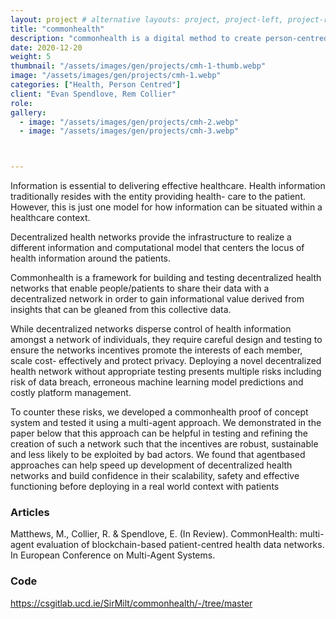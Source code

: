 ```yaml
---
layout: project # alternative layouts: project, project-left, project-right, project-top
title: "commonhealth"
description: "commonhealth is a digital method to create person-centred health ecoysystems, owned, controlled and used by members."
date: 2020-12-20
weight: 5
thumbnail: "/assets/images/gen/projects/cmh-1-thumb.webp"
image: "/assets/images/gen/projects/cmh-1.webp"
categories: ["Health, Person Centred"]
client: "Evan Spendlove, Rem Collier"
role: 
gallery:
  - image: "/assets/images/gen/projects/cmh-2.webp"
  - image: "/assets/images/gen/projects/cmh-3.webp"



---
```

Information is essential to delivering effective healthcare.
Health information traditionally resides with the entity providing health-
care to the patient. However, this is just one model for how information
can be situated within a healthcare context. 

Decentralized health networks provide the infrastructure to realize a different information and computational model that centers the locus of health information around the patients. 

Commonhealth is a framework for building and testing decentralized health networks that enable people/patients to share their data with a decentralized network in order to gain informational value derived from insights that can be gleaned from this collective data. 

While decentralized networks disperse control of health information amongst a network of individuals, they require careful design and testing to ensure the
networks incentives promote the interests of each member, scale cost-
effectively and protect privacy. Deploying a novel decentralized health
network without appropriate testing presents multiple risks including
risk of data breach, erroneous machine learning model predictions and
costly platform management. 

To counter these risks, we developed a commonhealth proof of concept system and tested it using a multi-agent approach. We demonstrated in the paper below that this approach can be helpful in testing and refining the creation of such a network such that the incentives are robust, sustainable and less likely to be exploited by bad actors. We found that agentbased approaches can help speed up development of decentralized health networks and build confidence in their scalability, safety and effective functioning before deploying in a real world context with patients


### Articles 

Matthews, M., Collier, R. & Spendlove, E. (In Review). CommonHealth: multi-agent evaluation of blockchain-based patient-centred health data networks. In European Conference on Multi-Agent Systems.

### Code
https://csgitlab.ucd.ie/SirMilt/commonhealth/-/tree/master